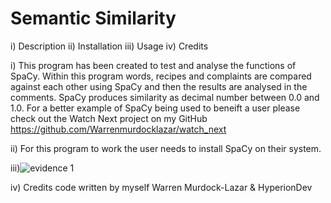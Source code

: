 # Semantic Similarity

i) Description
ii) Installation
iii) Usage
iv) Credits

i) This program has been created to test and analyse the functions of SpaCy. Within this program words, recipes and complaints are compared against each other using SpaCy and then the results are analysed in the comments.
SpaCy produces similarity as decimal number between 0.0 and 1.0.
For a better example of SpaCy being used to beneift a user please check out the Watch Next project on my GitHub 
https://github.com/Warrenmurdocklazar/watch_next

ii) For this program to work the user needs to install SpaCy on their system. 

iii)![evidence 1](https://user-images.githubusercontent.com/121958151/212498961-a743e69c-54ef-44be-af4f-8a862b918e90.jpg)

iv) Credits code written by myself Warren Murdock-Lazar & HyperionDev
